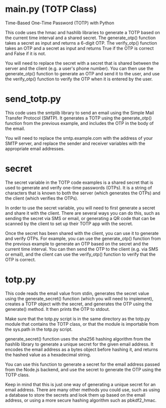 # main.py (TOTP Class)
Time-Based One-Time Password (TOTP) with Python

This code uses the hmac and hashlib libraries to generate a TOTP based on the current time interval and a shared secret. The generate_otp() function takes a secret as input and returns a 6-digit OTP. The verify_otp() function takes an OTP and a secret as input and returns True if the OTP is correct and False if it is not.

You will need to replace the secret with a secret that is shared between the server and the client (e.g. a user's phone number). You can then use the generate_otp() function to generate an OTP and send it to the user, and use the verify_otp() function to verify the OTP when it is entered by the user.

# send_totp.py
This code uses the smtplib library to send an email using the Simple Mail Transfer Protocol (SMTP). It generates a TOTP using the generate_otp() function from the previous example, and includes the OTP in the body of the email.

You will need to replace the smtp.example.com with the address of your SMTP server, and replace the sender and receiver variables with the appropriate email addresses.

# secret
The secret variable in the TOTP code examples is a shared secret that is used to generate and verify one-time passwords (OTPs). It is a string of characters that is known to both the server (which generates the OTPs) and the client (which verifies the OTPs).

In order to use the secret variable, you will need to first generate a secret and share it with the client. There are several ways you can do this, such as sending the secret via SMS or email, or generating a QR code that can be scanned by the client to set up their TOTP app with the secret.

Once the secret has been shared with the client, you can use it to generate and verify OTPs. For example, you can use the generate_otp() function from the previous example to generate an OTP based on the secret and the current time interval. You can then send the OTP to the client (e.g. via SMS or email), and the client can use the verify_otp() function to verify that the OTP is correct.

# totp.py
This code reads the email value from stdin, generates the secret value using the generate_secret() function (which you will need to implement), creates a TOTP object with the secret, and generates the OTP using the generate() method. It then prints the OTP to stdout.

Make sure that the totp.py script is in the same directory as the totp.py module that contains the TOTP class, or that the module is importable from the sys.path in the totp.py script.

generate_secret() function uses the sha256 hashing algorithm from the hashlib library to generate a unique secret for the given email address. It encodes the email address as a bytes object before hashing it, and returns the hashed value as a hexadecimal string.

You can use this function to generate a secret for the email address passed from the Node.js backend, and use the secret to generate the OTP using the TOTP class.

Keep in mind that this is just one way of generating a unique secret for an email address. There are many other methods you could use, such as using a database to store the secrets and look them up based on the email address, or using a more secure hashing algorithm such as pbkdf2_hmac.
